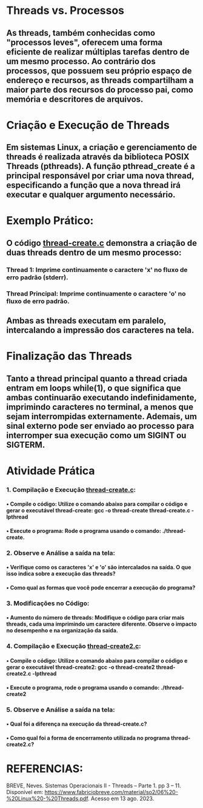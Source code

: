 # Threads vs. Processos
## As threads, também conhecidas como "processos leves", oferecem uma forma eficiente de realizar múltiplas tarefas dentro de um mesmo processo. Ao contrário dos processos, que possuem seu próprio espaço de endereço e recursos, as threads compartilham a maior parte dos recursos do processo pai, como memória e descritores de arquivos.

# Criação e Execução de Threads
## Em sistemas Linux, a criação e gerenciamento de threads é realizada através da biblioteca POSIX Threads (pthreads). A função pthread_create é a principal responsável por criar uma nova thread, especificando a função que a nova thread irá executar e qualquer argumento necessário.

# Exemplo Prático: 
## O código [thread-create.c](../threads/thread-create.c) demonstra a criação de duas threads dentro de um mesmo processo:
### Thread 1: Imprime continuamente o caractere 'x' no fluxo de erro padrão (stderr).
### Thread Principal: Imprime continuamente o caractere 'o' no fluxo de erro padrão.
## Ambas as threads executam em paralelo, intercalando a impressão dos caracteres na tela.

# Finalização das Threads
## Tanto a thread principal quanto a thread criada entram em loops while(1), o que significa que ambas continuarão executando indefinidamente, imprimindo caracteres no terminal, a menos que sejam interrompidas externamente. Ademais, um sinal externo pode ser enviado ao processo para interromper sua execução como um SIGINT ou SIGTERM.

# Atividade Prática
### 1. Compilação e Execução [thread-create.c](../threads/thread-create.c):
#### •	Compile o código: Utilize o comando abaixo para compilar o código e gerar o executável thread-create: gcc -o thread-create thread-create.c -lpthread 
#### •	Execute o programa: Rode o programa usando o comando: ./thread-create. 
### 2. Observe e Análise a saída na tela:
#### •	Verifique como os caracteres 'x' e 'o' são intercalados na saída. O que isso indica sobre a execução das threads?
#### •	Como qual as formas que você pode encerrar a execução do programa?
### 3. Modificações no Código:
#### •	Aumento do número de threads: Modifique o código para criar mais threads, cada uma imprimindo um caractere diferente. Observe o impacto no desempenho e na organização da saída.
### 4. Compilação e Execução [thread-create2.c](../threads/thread-create2.c):
#### •	Compile o código: Utilize o comando abaixo para compilar o código e gerar o executável thread-create2: gcc -o thread-create2 thread-create2.c -lpthread 
#### •	Execute o programa, rode o programa usando o comando:  ./thread-create2
### 5. Observe e Análise a saída na tela:
#### •	Qual foi a diferença na execução da thread-create.c?
#### •	Como qual foi a forma de encerramento utilizada no programa thread-create2.c?

# REFERENCIAS:
BREVE, Neves. Sistemas Operacionais II - Threads – Parte 1. pp 3 – 11. Disponível em: https://www.fabriciobreve.com/material/so2/06%20-%20Linux%20-%20Threads.pdf. Acesso em 13 ago. 2023.
